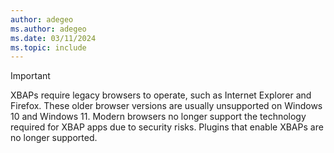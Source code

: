 ```yaml
---
author: adegeo
ms.author: adegeo
ms.date: 03/11/2024
ms.topic: include
---
```


>[!IMPORTANT]
> XBAPs require legacy browsers to operate, such as Internet Explorer and Firefox. These older browser versions are usually unsupported on Windows 10 and Windows 11. Modern browsers no longer support the technology required for XBAP apps due to security risks. Plugins that enable XBAPs are no longer supported.
